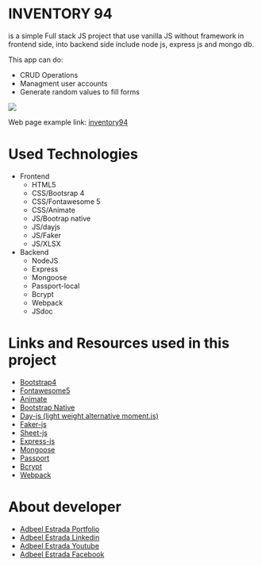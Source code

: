 # INVENTORY 94
is a simple Full stack JS project that use vanilla JS without framework in frontend side, into backend side include node js, express js and mongo db.

This app can do:
- CRUD Operations
- Managment user accounts
- Generate random values to fill forms

![](/src/frontend/img/readme.png)

Web page example link: [inventory94](https://inventory94.herokuapp.com/)
<!--
# Project documentation structure
- Frontend (views)
  - [welcome](/doc/Frontend_02-welcome.html)
  - [about](/doc/Frontend_03-about.html)
  - [error](/doc/Frontend_06-error.html)
  - [unauthorized](/doc/Frontend_07-unauth.html)
  - [table](/doc/Frontend_11-table.html)
  - [article](/doc/Frontend_12-article.html)
  - [options](/doc/Frontend_16-options.html)
  - [users](/Frontend_17-users.html)

- Frontend (helper)
  - [service](/doc/Frontend_service.html)

- Backend (routes)
  - [article](/doc/Backend_route_article.html)
  - [login](/doc/Backend_route_login.html)
  - [options](/doc/Backend_route_options.html)
  - [table](/doc/Backend_route_options.html)
-->
# Used Technologies
- Frontend
  - HTML5
  - CSS/Bootsrap 4
  - CSS/Fontawesome 5
  - CSS/Animate
  - JS/Bootrap native
  - JS/dayjs
  - JS/Faker
  - JS/XLSX
- Backend
  - NodeJS
  - Express
  - Mongoose
  - Passport-local
  - Bcrypt
  - Webpack
  - JSdoc

# Links and Resources used in this project
- [Bootstrap4](https://getbootstrap.com/docs/4.6/getting-started/introduction/)
- [Fontawesome5](https://fontawesome.com/how-to-use/on-the-web/setup/hosting-font-awesome-yourself)
- [Animate](https://animate.style/)
- [Bootstrap Native](https://thednp.github.io/bootstrap.native/)
- [Day-js (light weight alternative moment.js)](https://day.js.org/)
- [Faker-js](https://fakercloud.com/api)
- [Sheet-js](https://sheetjs.com/)
- [Express-js](https://expressjs.com/)
- [Mongoose](https://mongoosejs.com/)
- [Passport](http://www.passportjs.org/)
- [Bcrypt](https://www.npmjs.com/package/bcrypt)
- [Webpack](https://webpack.js.org/)

# About developer
- [Adbeel Estrada Portfolio](https://eadbeel94.web.app/)
- [Adbeel Estrada Linkedin](https://www.linkedin.com/in/adbeel-estrada-9a332b181/)
- [Adbeel Estrada Youtube](https://www.youtube.com/channel/UCKpR_x5WgtNCXx0oE2GuNag)
- [Adbeel Estrada Facebook](https://www.facebook.com/Z1K3C)
<!-- [Adbeel Estrada Github](https://github.com/eadbeel94?tab=repositories)-->